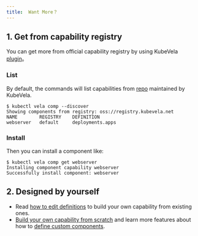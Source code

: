 ```yaml
---
title:  Want More？
---
```


## 1. Get from capability registry

You can get more from official capability registry by using KubeVela [plugin](../../../developers/references/kubectl-plugin#install-kubectl-vela-plugin)。

### List

By default, the commands will list capabilities from [repo](https://registry.kubevela.net) maintained by KubeVela.

```shell
$ kubectl vela comp --discover
Showing components from registry: oss://registry.kubevela.net
NAME     	REGISTRY	DEFINITION      
webserver	default 	deployments.apps
```

### Install

Then you can install a component like:

```shell
$ kubectl vela comp get webserver
Installing component capability webserver
Successfully install component: webserver                                                                                             
```

## 2. Designed by yourself

* Read [how to edit definitions](../../cue/definition-edit) to build your own capability from existing ones.
* [Build your own capability from scratch](../../cue/advanced)
  and learn more features about how to [define custom components](../custom-component).